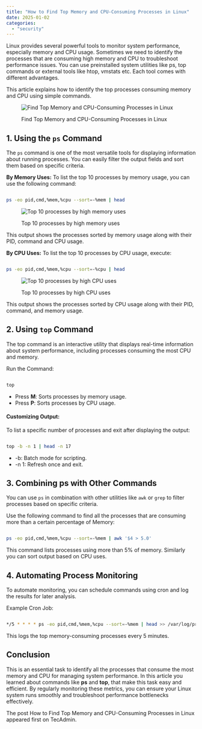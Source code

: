 ```yaml
---
title: "How to Find Top Memory and CPU-Consuming Processes in Linux"
date: 2025-01-02
categories: 
  - "security"
---
```


Linux provides several powerful tools to monitor system performance, especially memory and CPU usage. Sometimes we need to identify the processes that are consuming high memory and CPU to troubleshoot performance issues. You can use preinstalled system utilities like ps, top commands or external tools like htop, vmstats etc. Each tool comes with different advantages.

This article explains how to identify the top processes consuming memory and CPU using simple commands.

<figure>

![Find Top Memory and CPU-Consuming Processes in Linux](https://tecadmin.net/wp-content/uploads/2024/12/high-memory-and-cpu-uses-processes.png)

<figcaption>

Find Top Memory and CPU-Consuming Processes in Linux

</figcaption>

</figure>

## 1\. Using the `ps` Command

The `ps` command is one of the most versatile tools for displaying information about running processes. You can easily filter the output fields and sort them based on specific criteria.

**By Memory Uses:** To list the top 10 processes by memory usage, you can use the following command:

```bash

ps -eo pid,cmd,%mem,%cpu --sort=-%mem | head
```

<figure>

![Top 10 processes by high memory uses](https://tecadmin.net/wp-content/uploads/2024/12/top-10-memory-uses-process.png)

<figcaption>

Top 10 processes by high memory uses

</figcaption>

</figure>

This output shows the processes sorted by memory usage along with their PID, command and CPU usage.

**By CPU Uses:** To list the top 10 processes by CPU usage, execute:

```bash

ps -eo pid,cmd,%mem,%cpu --sort=-%cpu | head
```

<figure>

![Top 10 processes by high CPU uses](https://tecadmin.net/wp-content/uploads/2024/12/top-10-cpu-uses-process.png)

<figcaption>

Top 10 processes by high CPU uses

</figcaption>

</figure>

This output shows the processes sorted by CPU usage along with their PID, command, and memory usage.

## 2\. Using `top` Command

The top command is an interactive utility that displays real-time information about system performance, including processes consuming the most CPU and memory.

Run the Command:

```bash

top
```

- Press **M**: Sorts processes by memory usage.
- Press **P**: Sorts processes by CPU usage.

#### Customizing Output:

To list a specific number of processes and exit after displaying the output:

```bash

top -b -n 1 | head -n 17
```

- \-b: Batch mode for scripting.
- \-n 1: Refresh once and exit.

## 3\. Combining ps with Other Commands

You can use `ps` in combination with other utilities like `awk` or `grep` to filter processes based on specific criteria.

Use the following command to find all the processes that are consuming more than a certain percentage of Memory:

```bash

ps -eo pid,cmd,%mem,%cpu --sort=-%mem | awk '$4 > 5.0'
```

This command lists processes using more than 5% of memory. Similarly you can sort output based on CPU uses.

## 4\. Automating Process Monitoring

To automate monitoring, you can schedule commands using cron and log the results for later analysis.

Example Cron Job:

```bash

*/5 * * * * ps -eo pid,cmd,%mem,%cpu --sort=-%mem | head >> /var/log/process_monitor.log
```

This logs the top memory-consuming processes every 5 minutes.

## Conclusion

This is an essential task to identify all the processes that consume the most memory and CPU for managing system performance. In this article you learned about commands like **ps** and **top**, that make this task easy and efficient. By regularly monitoring these metrics, you can ensure your Linux system runs smoothly and troubleshoot performance bottlenecks effectively.

The post How to Find Top Memory and CPU-Consuming Processes in Linux appeared first on TecAdmin.
